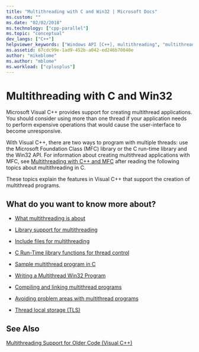 ```yaml
---
title: "Multithreading with C and Win32 | Microsoft Docs"
ms.custom: ""
ms.date: "02/02/2018"
ms.technology: ["cpp-parallel"]
ms.topic: "conceptual"
dev_langs: ["C++"]
helpviewer_keywords: ["Windows API [C++], multithreading", "multithreading [C++], C and Win32", "Visual C, multithreading", "Win32 applications [C++], multithreading", "threading [C++], C and Win32", "Win32 [C++], multithreading", "threading [C]"]
ms.assetid: 67cdc99e-1ad9-452b-a042-ed246b70040e
author: "mikeblome"
ms.author: "mblome"
ms.workload: ["cplusplus"]
---
```

# Multithreading with C and Win32
Microsoft Visual C++ provides support for creating multithread applications. You should consider using more than one thread if your application needs to perform expensive operations that would cause the user-interface to become unresponsive.  
  
With Visual C++, there are two ways to program with multiple threads: use the Microsoft Foundation Class (MFC) library or the C run-time library and the Win32 API. For information about creating multithread applications with MFC, see [Multithreading with C++ and MFC](../parallel/multithreading-with-cpp-and-mfc.md) after reading the following topics about multithreading in C.  
  
These topics explain the features in Visual C++ that support the creation of multithread programs.  
  
## What do you want to know more about?  
  
- [What multithreading is about](../parallel/multithread-programs.md)  
  
- [Library support for multithreading](../parallel/library-support-for-multithreading.md)  
  
- [Include files for multithreading](../parallel/include-files-for-multithreading.md)  
  
- [C Run-Time library functions for thread control](../parallel/c-run-time-library-functions-for-thread-control.md)  
  
- [Sample multithread program in C](../parallel/sample-multithread-c-program.md)  
  
- [Writing a Multithread Win32 Program](../parallel/writing-a-multithreaded-win32-program.md)  
  
- [Compiling and linking multithread programs](../parallel/compiling-and-linking-multithread-programs.md)  
  
- [Avoiding problem areas with multithread programs](../parallel/avoiding-problem-areas-with-multithread-programs.md)  
  
- [Thread local storage (TLS)](../parallel/thread-local-storage-tls.md)  
  
## See Also  
 
[Multithreading Support for Older Code (Visual C++)](../parallel/multithreading-support-for-older-code-visual-cpp.md)